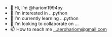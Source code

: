 - 👋 Hi, I’m @hariom1994py
- 👀 I’m interested in ...python
- 🌱 I’m currently learning ...python
- 💞️ I’m looking to collaborate on ...
- 📫 How to reach me ...aerohariom@gmail.com 

<!---
hariom1994py/hariom1994py is a ✨ special ✨ repository because its `README.md` (this file) appears on your GitHub profile.
You can click the Preview link to take a look at your changes.
--->
